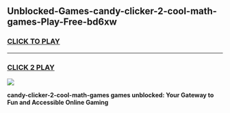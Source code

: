 
## Unblocked-Games-candy-clicker-2-cool-math-games-Play-Free-bd6xw
<h3>
<a href="https://premium76.site?title=candy-clicker-2-cool-math-games&ref=21A">CLICK TO PLAY</a></h3>
<hr>

<h3>
<a href="https://premium76.site?title=candy-clicker-2-cool-math-games&ref=21A">CLICK 2 PLAY</a>
  
</h3>

<a href="https://premium76.site?title=candy-clicker-2-cool-math-games&ref=21A"><img src="https://clearcache.store/games.png"></a>


**candy-clicker-2-cool-math-games games unblocked: Your Gateway to Fun and Accessible Online Gaming**
